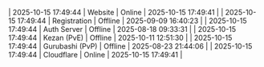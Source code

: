 | 2025-10-15 17:49:44 | Website | Online | 2025-10-15 17:49:41 |
| 2025-10-15 17:49:44 | Registration | Offline | 2025-09-09 16:40:23 |
| 2025-10-15 17:49:44 | Auth Server | Offline | 2025-08-18 09:33:31 |
| 2025-10-15 17:49:44 | Kezan (PvE) | Offline | 2025-10-11 12:51:30 |
| 2025-10-15 17:49:44 | Gurubashi (PvP) | Offline | 2025-08-23 21:44:06 |
| 2025-10-15 17:49:44 | Cloudflare | Online | 2025-10-15 17:49:41 |
